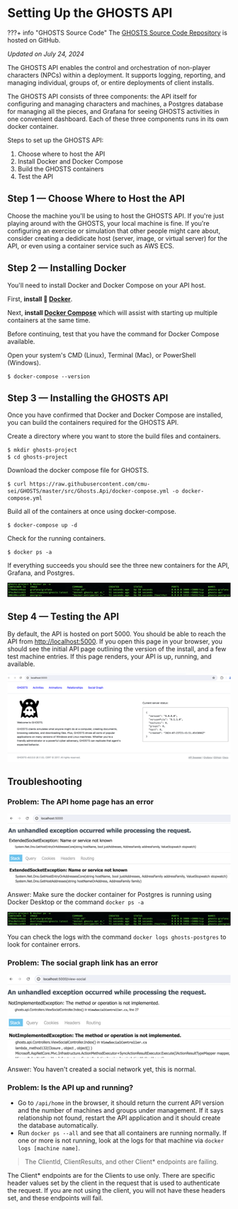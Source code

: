 # Setting Up the GHOSTS API

???+ info "GHOSTS Source Code"
    The [GHOSTS Source Code Repository](https://github.com/cmu-sei/GHOSTS) is hosted on GitHub.
    
*Updated on July 24, 2024*

The GHOSTS API enables the control and orchestration of non-player characters (NPCs) within a deployment. It supports logging, reporting, and managing individual, groups of, or entire deployments of client installs.

The GHOSTS API consists of three components: the API itself for configuring and managing characters and machines, a Postgres database for managing all the pieces, and Grafana for seeing GHOSTS activities in one convenient dashboard. Each of these three components runs in its own docker container.

Steps to set up the GHOSTS API:

  1. Choose where to host the API
  2. Install Docker and Docker Compose
  3. Build the GHOSTS containers
  4. Test the API

## Step 1 &mdash; Choose Where to Host the API

Choose the machine you'll be using to host the GHOSTS API. If you're just playing around with the GHOSTS, your local machine is fine. If you're configuring an exercise or simulation that other people might care about, consider creating a dedidicate host (server, image, or virtual server) for the API, or even using a container service such as AWS ECS.

## Step 2 &mdash; Installing Docker

You'll need to install Docker and Docker Compose on your API host.

First, **install 🐳 [Docker](https://docs.docker.com/install/)**.

Next, **install [Docker Compose](https://docs.docker.com/compose/install/)** which will assist with starting up multiple containers at the same time.

Before continuing, test that you have the command for Docker Compose available.

Open your system's CMD (Linux), Terminal (Mac), or PowerShell (Windows).

```
$ docker-compose --version
```

## Step 3 &mdash; Installing the GHOSTS API

Once you have confirmed that Docker and Docker Compose are installed, you can build the containers required for the GHOSTS API.

Create a directory where you want to store the build files and containers.

```
$ mkdir ghosts-project
$ cd ghosts-project
```

Download the docker compose file for GHOSTS.

```
$ curl https://raw.githubusercontent.com/cmu-sei/GHOSTS/master/src/Ghosts.Api/docker-compose.yml -o docker-compose.yml
```

Build all of the containers at once using docker-compose.

```
$ docker-compose up -d
```

Check for the running containers.

```
$ docker ps -a
```

If everything succeeds you should see the three new containers for the API, Grafana, and Postgres.

![Running Containers](../../images/api/installing-the-api-running-containers.png)

## Step 4 &mdash; Testing the API

By default, the API is hosted on port 5000. You should be able to reach the API from [http://localhost:5000](http://localhost:5000). If you open this page in your browser, you should see the initial API page outlining the version of the install, and a few test machine entries. If this page renders, your API is up, running, and available.

![Success!](../../images/api/installing-the-api-success.png)

## Troubleshooting

### Problem: The API home page has an error

![API Home Page Error](../../images/api/installing-the-api-error.png)

Answer: Make sure the docker container for Postgres is running using Docker Desktop or the command `docker ps -a`

![Running Containers](../../images/api/installing-the-api-running-containers.png)

You can check the logs with the command `docker logs ghosts-postgres` to look for container errors.

### Problem: The social graph link has an error

![API Social Graph Page Error](../../images/api/installing-the-api-social-error.png)

Answer: You haven't created a social network yet, this is normal.

### Problem: Is the API up and running?

- Go to `/api/home` in the browser, it should return the current API version and the number of machines and groups under management. If it says relationship not found, restart the API application and it should create the database automatically.
- Run `docker ps --all` and see that all containers are running normally. If one or more is not running, look at the logs for that machine via `docker logs [machine name]`.

> The ClientId, ClientResults, and other Client* endpoints are failing.

The Client* endpoints are for the Clients to use only. There are specific header values set by the client in the request that is used to authenticate the request. If you are not using the client, you will not have these headers set, and these endpoints will fail.
